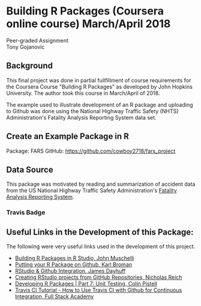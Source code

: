 # Building R Packages (Coursera online course) March/April 2018
Peer-graded Assignment   
Tony Gojanovic

## Background

This final project was done in partial fullfillment of course requirements for the Coursera Course "Building R Packages" as developed by John Hopkins University.  The author took this course in March/April of 2018.

The example used to illustrate development of an R package and uploading to Github was done using the National Highway Traffic Safety (NHTS) Administration's Fatality Analysis Reporting System data set.

## Create an Example Package in R 

Package: FARS
GitHub:  https://github.com/cowboy2718/fars_project

## Data Source

This package was motivated by reading and summarization of accident data from the US National Highway Traffic Safety 
Administration's [Fatality Analysis Reporting 
System](https://www.nhtsa.gov/research-data/fatality-analysis-reporting-system-fars).

### Travis Badge



## Useful Links in the Development of this Package:

The following were very useful links used in the development of this project.

* [Building R Packages in R Studio, John Muschelli](https://www.youtube.com/watch?v=OIirKRgIsdc) 
* [Putting your R Package on Github, Karl Broman](http://kbroman.org/pkg_primer/pages/github.html) 
* [RStudio & Github Integration, James Dayhuff](https://www.youtube.com/watch?v=E2d91v1Twcc&t=597s) 
* [Creating RStudio projects from GitHub Repositories, Nicholas Reich ](https://www.youtube.com/watch?v=YxZ8J2rqhEM) 
* [Developing R Packages | Part 7: Unit Testing, Colin Pistell](https://www.youtube.com/watch?v=u2KDSY_8Ay4) 
* [Travis CI Tutorial - How to Use Travis CI with Github for Continuous Integration, Full Stack Academy](https://www.youtube.com/watch?v=Uft5KBimzyk)

